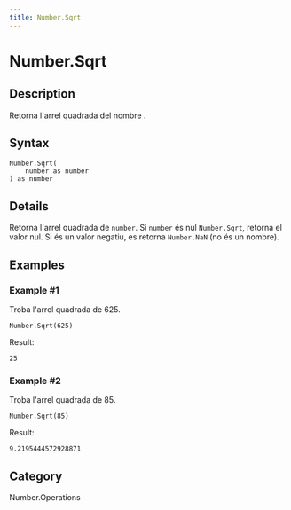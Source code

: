 ```yaml
---
title: Number.Sqrt
---
```


# Number.Sqrt


## Description

Retorna l&#39;arrel quadrada del nombre .


## Syntax

```powerquery
Number.Sqrt(
    number as number
) as number
```


## Details

Retorna l'arrel quadrada de <code>number</code>.    Si <code>number</code> és nul <code>Number.Sqrt</code>, retorna el valor nul. Si és un valor negatiu, es retorna <code>Number.NaN</code> (no és un nombre).


## Examples

### Example #1 
Troba l&#39;arrel quadrada de 625.
```powerquery
Number.Sqrt(625)
```

Result: 
```powerquery
25
```


### Example #2 
Troba l&#39;arrel quadrada de 85.
```powerquery
Number.Sqrt(85)
```

Result: 
```powerquery
9.2195444572928871
```




## Category
Number.Operations
